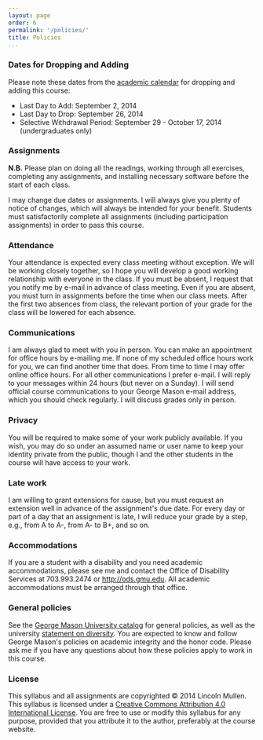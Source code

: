 ```yaml
---
layout: page
order: 6
permalink: '/policies/'
title: Policies
...
```


### Dates for Dropping and Adding

Please note these dates from the [academic calendar][] for dropping and
adding this course:

-   Last Day to Add: September 2, 2014
-   Last Day to Drop: September 26, 2014
-   Selective Withdrawal Period: September 29 - October 17, 2014
    (undergraduates only)

### Assignments

**N.B.** Please plan on doing all the readings, working through all
exercises, completing any assignments, and installing necessary software
before the start of each class.

I may change due dates or assignments. I will always give you plenty of
notice of changes, which will always be intended for your benefit.
Students must satisfactorily complete all assignments (including
participation assignments) in order to pass this course.

### Attendance

Your attendance is expected every class meeting without exception. We
will be working closely together, so I hope you will develop a good
working relationship with everyone in the class. If you must be absent,
I request that you notify me by e-mail in advance of class meeting. Even
if you are absent, you must turn in assignments before the time when our
class meets. After the first two absences from class, the relevant
portion of your grade for the class will be lowered for each absence.

### Communications

I am always glad to meet with you in person. You can make an appointment
for office hours by e-mailing me. If none of my scheduled office hours
work for you, we can find another time that does. From time to time I
may offer online office hours. For all other communications I prefer
e-mail. I will reply to your messages within 24 hours (but never on a
Sunday). I will send official course communications to your George Mason
e-mail address, which you should check regularly. I will discuss grades
only in person.

### Privacy

You will be required to make some of your work publicly available. If
you wish, you may do so under an assumed name or user name to keep your
identity private from the public, though I and the other students in the
course will have access to your work.

### Late work

I am willing to grant extensions for cause, but you must request an
extension well in advance of the assignment's due date. For every day or
part of a day that an assignment is late, I will reduce your grade by a
step, e.g., from A to A-, from A- to B+, and so on.

### Accommodations

If you are a student with a disability and you need academic
accommodations, please see me and contact the Office of Disability
Services at 703.993.2474 or <http://ods.gmu.edu>. All academic
accommodations must be arranged through that office.

### General policies

See the [George Mason University catalog][] for general policies, as
well as the university [statement on diversity][]. You are expected to
know and follow George Mason's policies on academic integrity and the
honor code. Please ask me if you have any questions about how these
policies apply to work in this course.

### License

This syllabus and all assignments are copyrighted © 2014 Lincoln Mullen.
This syllabus is licensed under a [Creative Commons Attribution 4.0
International License][]. You are free to use or modify this syllabus
for any purpose, provided that you attribute it to the author,
preferably at the course website.

  [academic calendar]: http://registrar.gmu.edu/calendars/fall-2014/
  [George Mason University catalog]: http://catalog.gmu.edu/
  [statement on diversity]: http://ctfe.gmu.edu/professional-development/mason-diversity-statement/
  [Creative Commons Attribution 4.0 International License]: http://creativecommons.org/licenses/by/4.0/
